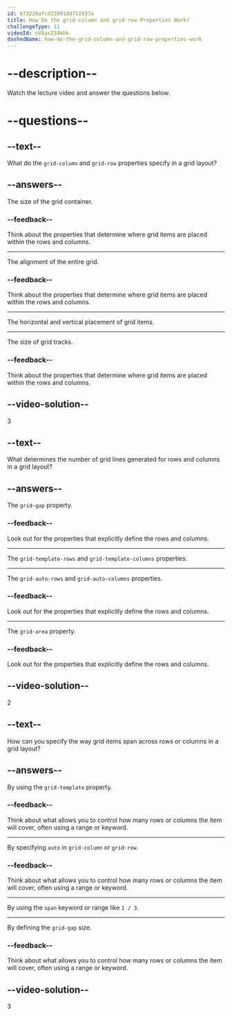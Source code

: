 ```yaml
---
id: 673226afcd33991dd751937a
title: How Do the grid-column and grid-row Properties Work?
challengeType: 11
videoId: nVAaxZ34khk
dashedName: how-do-the-grid-column-and-grid-row-properties-work
---
```


# --description--

Watch the lecture video and answer the questions below.

# --questions--

## --text--

What do the `grid-column` and `grid-row` properties specify in a grid layout?

## --answers--

The size of the grid container.

### --feedback--

Think about the properties that determine where grid items are placed within the rows and columns.

---

The alignment of the entire grid.

### --feedback--

Think about the properties that determine where grid items are placed within the rows and columns.

---

The horizontal and vertical placement of grid items.

---

The size of grid tracks.

### --feedback--

Think about the properties that determine where grid items are placed within the rows and columns.

## --video-solution--

3

## --text--

What determines the number of grid lines generated for rows and columns in a grid layout?

## --answers--

The `grid-gap` property.

### --feedback--

Look out for the properties that explicitly define the rows and columns.

---

The `grid-template-rows` and `grid-template-columns` properties.

---

The `grid-auto-rows` and `grid-auto-columns` properties.

### --feedback--

Look out for the properties that explicitly define the rows and columns.

---

The `grid-area` property.

### --feedback--

Look out for the properties that explicitly define the rows and columns.

## --video-solution--

2

## --text--

How can you specify the way grid items span across rows or columns in a grid layout?

## --answers--

By using the `grid-template` property.

### --feedback--

Think about what allows you to control how many rows or columns the item will cover, often using a range or keyword.

---

By specifying `auto` in `grid-column` or `grid-row`.

### --feedback--

Think about what allows you to control how many rows or columns the item will cover, often using a range or keyword.

---

By using the `span` keyword or range like `1 / 3`.

---

By defining the `grid-gap` size.

### --feedback--

Think about what allows you to control how many rows or columns the item will cover, often using a range or keyword.

## --video-solution--

3
